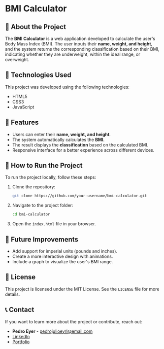 # BMI Calculator

## 📌 About the Project
The **BMI Calculator** is a web application developed to calculate the user's Body Mass Index (BMI). The user inputs their **name, weight, and height**, and the system returns the corresponding classification based on their BMI, indicating whether they are underweight, within the ideal range, or overweight.

## 🚀 Technologies Used
This project was developed using the following technologies:
- HTML5
- CSS3
- JavaScript

## 🎯 Features
- Users can enter their **name, weight, and height**.
- The system automatically calculates the **BMI**.
- The result displays the **classification** based on the calculated BMI.
- Responsive interface for a better experience across different devices.


## 📂 How to Run the Project
To run the project locally, follow these steps:
1. Clone the repository:
   ```sh
   git clone https://github.com/your-username/bmi-calculator.git
   ```
2. Navigate to the project folder:
   ```sh
   cd bmi-calculator
   ```
3. Open the `index.html` file in your browser.

## 🔧 Future Improvements
- Add support for imperial units (pounds and inches).
- Create a more interactive design with animations.
- Include a graph to visualize the user's BMI range.

## 📜 License
This project is licensed under the MIT License. See the `LICENSE` file for more details.

## 📞 Contact
If you want to learn more about the project or contribute, reach out:
- **Pedro Eyer** - [pedrojulioeyrl@email.com](mailto:pedrojulioeyr@email.com)
- [LinkedIn](https://www.linkedin.com/in/pedro-eyer-104097266/)
- [Portfolio](https://pedro-eyer.github.io/MyPortfolio-DevEyer/)
